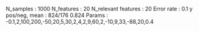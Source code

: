 N_samples                     : 1000
N_features                    : 20
N_relevant features           : 20
Error rate                    : 0.1
y pos/neg, mean               : 824/176 0.824
Params                        : -0.1,2,100,200,-50,20,5,30,2,4,2,9,60,2,-10,9,33,-88,20,0.4
